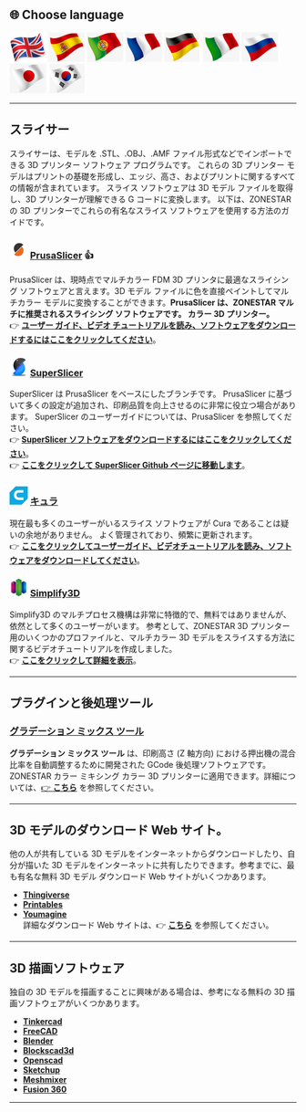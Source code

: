 
## <a id="choose-language">:globe_with_meridians: Choose language </a>
[![](./lanpic/EN.png)](https://github.com/ZONESTAR3D/Slicing-Guide/tree/master/readme.md)
[![](./lanpic/ES.png)](https://github.com/ZONESTAR3D/Slicing-Guide/tree/master/readme-es.md)
[![](./lanpic/PT.png)](https://github.com/ZONESTAR3D/Slicing-Guide/tree/master/readme-pt.md)
[![](./lanpic/FR.png)](https://github.com/ZONESTAR3D/Slicing-Guide/tree/master/readme-fr.md)
[![](./lanpic/DE.png)](https://github.com/ZONESTAR3D/Slicing-Guide/tree/master/readme-de.md)
[![](./lanpic/IT.png)](https://github.com/ZONESTAR3D/Slicing-Guide/tree/master/readme-it.md)
[![](./lanpic/RU.png)](https://github.com/ZONESTAR3D/Slicing-Guide/tree/master/readme-ru.md)
[![](./lanpic/JP.png)](https://github.com/ZONESTAR3D/Slicing-Guide/tree/master/readme-jp.md)
[![](./lanpic/KR.png)](https://github.com/ZONESTAR3D/Slicing-Guide/tree/master/readme-kr.md)
<!-- [![](./lanpic/SA.png)](https://github.com/ZONESTAR3D/Slicing-Guide/tree/master/readme-ar.md) -->

----
## スライサー
スライサーは、モデルを .STL、.OBJ、.AMF ファイル形式などでインポートできる 3D プリンター ソフトウェア プログラムです。 これらの 3D プリンター モデルはプリントの基礎を形成し、エッジ、高さ、およびプリントに関するすべての情報が含まれています。 スライス ソフトウェアは 3D モデル ファイルを取得し、3D プリンターが理解できる G コードに変換します。
以下は、ZONESTAR の 3D プリンターでこれらの有名なスライス ソフトウェアを使用する方法のガイドです。

### ![](PrusaSlicer.png) [PrusaSlicer](/PrusaSlicer/) :+1:
PrusaSlicer は、現時点でマルチカラー FDM 3D プリンタに最適なスライシング ソフトウェアと言えます。3D モデル ファイルに色を直接ペイントしてマルチカラー モデルに変換することができます。**PrusaSlicer は、ZONESTAR マルチに推奨されるスライシング ソフトウェアです。 カラー 3D プリンター。**    
:point_right: [**ユーザー ガイド、ビデオ チュートリアルを読み、ソフトウェアをダウンロードするにはここをクリックしてください**](./PrusaSlicer/)。

### ![](superslicer.png) [SuperSlicer](https://github.com/supermerill/SuperSlicer/releases)
SuperSlicer は PrusaSlicer をベースにしたブランチです。 PrusaSlicer に基づいて多くの設定が追加され、印刷品質を向上させるのに非常に役立つ場合があります。 SuperSlicer のユーザーガイドについては、PrusaSlicer を参照してください。   
:point_right: [**SuperSlicer ソフトウェアをダウンロードするにはここをクリックしてください**](https://github.com/supermerill/SuperSlicer/releases)。   
:point_right: [**ここをクリックして SuperSlicer Github ページに移動します**](https://github.com/supermerill/SuperSlicer)。

### ![](cura.png) [キュラ](/cura/)
現在最も多くのユーザーがいるスライス ソフトウェアが Cura であることは疑いの余地がありません。 よく管理されており、頻繁に更新されます。   
:point_right: [**ここをクリックしてユーザーガイド、ビデオチュートリアルを読み、ソフトウェアをダウンロードしてください**](./cura/)。

### ![](Simplify3D.png) [Simplify3D](/Simplify3D/)
Simplify3D のマルチプロセス機構は非常に特徴的で、無料ではありませんが、依然として多くのユーザーがいます。
参考として、ZONESTAR 3D プリンター用のいくつかのプロファイルと、マルチカラー 3D モデルをスライスする方法に関するビデオチュートリアルを作成しました。   
:point_right: [**ここをクリックして詳細を表示**](./Simplify3D/)。

----
## プラグインと後処理ツール
### [グラデーション ミックス ツール](./Tools_Plugins/GradientMixTool/readme-jp.md)
**グラデーション ミックス ツール** は、印刷高さ (Z 軸方向) における押出機の混合比率を自動調整するために開発された GCode 後処理ソフトウェアです。ZONESTAR カラー ミキシング カラー 3D プリンターに適用できます。詳細については、[:point_right: **こちら**](./Tools_Plugins/GradientMixTool/readme-jp.md) を参照してください。

-----
## 3D モデルのダウンロード Web サイト。
他の人が共有している 3D モデルをインターネットからダウンロードしたり、自分が描いた 3D モデルをインターネットに共有したりできます。参考までに、最も有名な無料 3D モデル ダウンロード Web サイトがいくつかあります。
- **[Thingiverse](https://www.thingiverse.com/)**
- **[Printables](https://www.printables.com/)**
- **[Youmagine](https://www.youmagine.com/)**    
詳細なダウンロード Web サイトは、:point_right: [**こちら**][THINGIVERSE] を参照してください。

-----
## 3D 描画ソフトウェア
独自の 3D モデルを描画することに興味がある場合は、参考になる無料の 3D 描画ソフトウェアがいくつかあります。
- **[Tinkercad](https://www.tinkercad.com/)**
- **[FreeCAD](https://www.freecad.org/)**
- **[Blender](https://www.blender.org/)**
- **[Blockscad3d](https://www.blockscad3d.com/editor/)**
- **[Openscad](https://openscad.org/downloads.html)**
- **[Sketchup](https://www.sketchup.com/plans-and-pricing/sketchup-free)**
- **[Meshmixer](https://meshmixer.com/)**
- **[Fusion 360](https://www.autodesk.in/products/fusion-360/free-trial)**

-----
[THINGIVERSE]: https://all3dp.com/1/free-stl-files-3d-printer-models-3d-print-files-stl-download/